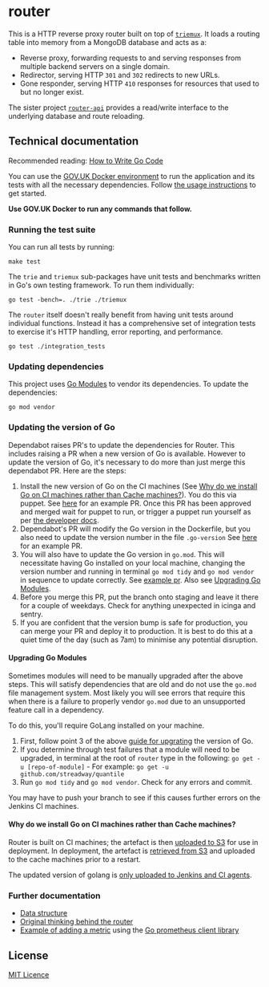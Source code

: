 # router

This is a HTTP reverse proxy router built on top of [`triemux`][tm]. It
loads a routing table into memory from a MongoDB database and acts as a:

- Reverse proxy, forwarding requests to and serving responses from multiple
  backend servers on a single domain.
- Redirector, serving HTTP `301` and `302` redirects to new URLs.
- Gone responder, serving HTTP `410` responses for resources that used to
  but no longer exist.

The sister project [`router-api`][router-api] provides a read/write
interface to the underlying database and route reloading.

[tm]: https://github.com/alphagov/router/tree/master/triemux
[router-api]: https://github.com/alphagov/router-api

## Technical documentation

Recommended reading: [How to Write Go Code](https://golang.org/doc/code.html)

You can use the [GOV.UK Docker environment](https://github.com/alphagov/govuk-docker) to run the application and its tests with all the necessary dependencies. Follow [the usage instructions](https://github.com/alphagov/govuk-docker#usage) to get started.

**Use GOV.UK Docker to run any commands that follow.**

### Running the test suite

You can run all tests by running:

```
make test
```

The `trie` and `triemux` sub-packages have unit tests and benchmarks written
in Go's own testing framework. To run them individually:

```
go test -bench=. ./trie ./triemux
```

The `router` itself doesn't really benefit from having unit tests around
individual functions. Instead it has a comprehensive set of integration
tests to exercise it's HTTP handling, error reporting, and performance.

```
go test ./integration_tests
```

### Updating dependencies

This project uses [Go Modules](https://github.com/golang/go/wiki/Modules) to vendor its dependencies. To update the dependencies:

    go mod vendor

### Updating the version of Go

Dependabot raises PR's to update the dependencies for Router. This includes raising a PR when a new version of Go is available. However to update the version of Go, it's necessary to do more than just merge this dependabot PR. Here are the steps:

1. Install the new version of Go on the CI machines (See [Why do we install Go on CI machines rather than Cache machines?](#why-do-we-install-go-on-ci-machines-rather-than-cache-machines)). You do this via puppet. See [here](https://github.com/alphagov/govuk-puppet/pull/11457/files) for an example PR. Once this PR has been approved and merged wait for puppet to run, or trigger a puppet run yourself as per [the developer docs](https://docs.publishing.service.gov.uk/manual/deploy-puppet.html#convergence).
2. Dependabot's PR will modify the Go version in the Dockerfile, but you also need to update the version number in the file `.go-version` See [here](https://github.com/alphagov/router/pull/241/files) for an example PR.
3. You will also have to update the Go version in `go.mod`. This will necessitate having Go installed on your local machine, changing the version number and running in terminal `go mod tidy` and `go mod vendor` in sequence to update correctly. See [example pr](https://github.com/alphagov/router/pull/307/commits/c0e4d753a48c71e84a3e4734389191e36bae9611). Also see [Upgrading Go Modules](#upgrading-go-modules).
4. Before you merge this PR, put the branch onto staging and leave it there for a couple of weekdays. Check for anything unexpected in icinga and sentry.
5. If you are confident that the version bump is safe for production, you can merge your PR and deploy it to production. It is best to do this at a quiet time of the day (such as 7am) to minimise any potential disruption.

#### Upgrading Go Modules

Sometimes modules will need to be manually upgraded after the above steps. This will satisfy dependencies that are old and do not use the `go.mod` file management system. Most likely you will see errors that require this when there is a failure to properly vendor `go.mod` due to an unsupported feature call in a dependency.

To do this, you'll require GoLang installed on your machine.

1. First, follow point 3 of the above [guide for upgrating](#updating-the-version-of-go) the version of Go.
2. If you determine through test failures that a module will need to be upgraded, in terminal at the root of `router` type in the following: `go get -u [repo-of-module]` - For example: `go get -u github.com/streadway/quantile`
3. Run `go mod tidy` and `go mod vendor`. Check for any errors and commit.

You may have to push your branch to see if this causes further errors on the Jenkins CI machines.

#### Why do we install Go on CI machines rather than Cache machines?

Router is built on CI machines; the artefact is then [uploaded to S3](https://github.com/alphagov/router/blob/main/Jenkinsfile#L68) for use in deployment. In  deployment, the artefact is [retrieved from S3](https://github.com/alphagov/govuk-app-deployment/blob/master/router%2Fconfig%2Fdeploy.rb#L30) and uploaded to the cache machines prior to a restart.

The updated version of golang is [only uploaded to Jenkins and CI agents](https://github.com/alphagov/govuk-puppet/search?q=golang).

### Further documentation

- [Data structure](docs/data-structure.md)
- [Original thinking behind the router](https://gdstechnology.blog.gov.uk/2013/12/05/building-a-new-router-for-gov-uk)
- [Example of adding a metric](https://github.com/alphagov/router/commit/b443d3dd9cf776143eed270d01bd98d2233caea6) using the [Go prometheus client library](https://godoc.org/github.com/dnesting/client_golang/prometheus)


## License

[MIT Licence](LICENSE)
